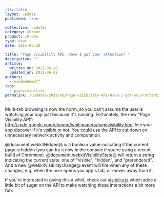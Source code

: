 ```yaml
---
rss: false
layout: update
published: true

collection: updates
category: chrome
product: chrome
type: news
date: 2011-06-28

title: "Page Visibility API: Have I got your attention? "
description: ""
article:
  written_on: 2011-06-28
  updated_on: 2011-06-28
authors:
  - mikemahemoff
tags:
  - pagevisibility
permalink: /updates/2011/06/Page-Visibility-API-Have-I-got-your-attention
---
```

Multi-tab browsing is now the norm, so you can't assume the user is watching your app just because it's running. Fortunately, the new "Page Visibility API": <a href="http://code.google.com/chrome/whitepapers/pagevisibility.html" target="_blank">http://code.google.com/chrome/whitepapers/pagevisibility.html</a> lets your app discover if it's visible or not. You could use the API to cut down on unnecessary network activity and computation.

@document.webkitHidden@ is a boolean value indicating if the current page is hidden (you can try it now in the console if you're using a recent build of Chromium). @document.webkitVisibilityState@ will return a string indicating the current state, one of "visible", "hidden", and "prerendered". And a new @webkitvisibilitychange@ event will fire when any of these changes, e.g. when the user opens you app's tab, or moves away from it.

If you're interested in giving this a whirl, check out <a href="https://github.com/evilmartians/visibility.js">visibility.js</a> which adds a little bit of sugar on the API to make watching these interactions a bit more fun.